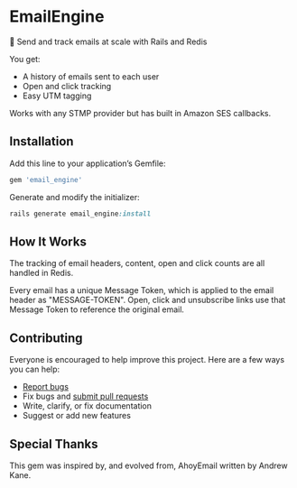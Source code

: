 # EmailEngine

:postbox: Send and track emails at scale with Rails and Redis

You get:

- A history of emails sent to each user
- Open and click tracking
- Easy UTM tagging

Works with any STMP provider but has built in Amazon SES callbacks.

## Installation

Add this line to your application’s Gemfile:

```ruby
gem 'email_engine'
```

Generate and modify the initializer:

```ruby
rails generate email_engine:install
```

## How It Works


The tracking of email headers, content, open and click counts are all handled in Redis.

Every email has a unique Message Token, which is applied to the email header as "MESSAGE-TOKEN".  Open, click and unsubscribe links use that Message Token to reference the original email.

## Contributing

Everyone is encouraged to help improve this project. Here are a few ways you can help:

- [Report bugs](https://github.com/tyrauber/email_engine/issues)
- Fix bugs and [submit pull requests](https://github.com/tyrauber/email_engine/pulls)
- Write, clarify, or fix documentation
- Suggest or add new features

## Special Thanks

This gem was inspired by, and evolved from, AhoyEmail written by Andrew Kane.